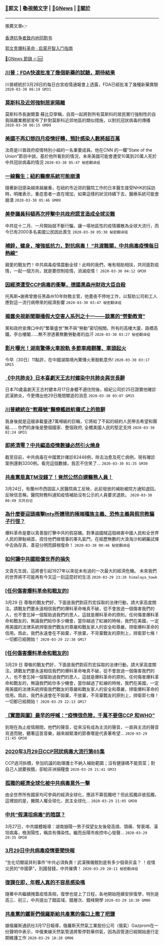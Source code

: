 ###  [:eagle:郭文](https://github.com/ourhimalayas/txt) | [:books:視頻文字](https://github.com/ourhimalayas/txt/blob/master/content/README.md) | [:newspaper:GNews](https://github.com/ourhimalayas/txt/blob/master/content/gnews/README.md) | [:pray:關於](https://github.com/ourhimalayas/home/tree/master/about)
---

推薦文章:point_right:

[香港抗争者致内地同胞书](https://github.com/ourhimalayas/news/blob/master/2019/08/a_letter_from_the_hong_kong_people.md)

[郭文贵爆料革命 · 启蒙开智入门指南](https://github.com/ourhimalayas/txt/issues/1)

[:newspaper:GNews 節錄 :fire: :new:](https://github.com/ourhimalayas/txt/blob/master/content/gnews/README.md) 



### [川普：FDA快速批准了幾個新藥的試驗，期待結果](/content/gnews/1/README.md)

川普總統於3月28日的每日白宮疫情通報會上透露，FDA已經批准了幾種新藥實驗  `2020-03-30 06:19 GM31`

### [莫斯科及近郊強制居家隔離](/content/gnews/2/README.md)

莫斯科市長謝爾蓋·蘇比亞寧稱，自周一起將對所有莫斯科的居民實行強制性的自我隔離業務部宣布了針對莫斯科近郊地區的類似措施，以對抗冠狀病毒的傳播  `2020-03-30 06:15 GM09`

### [美國不再幻想四月疫情好轉，預計感染人數將超百萬](/content/gnews/3/README.md)

法奇是川普政府疫情特別小組的一名重要成員。他在CNN 的一欄“State of the Union”節目中說，基於他所看到的情況，未來美國可能會遭受10萬到20萬人死於中共冠狀病毒的情況  `2020-03-30 05:47 秘密翻译组`

### [一線醫生：紐約醫療系統可能崩潰](/content/gnews/4/README.md)

隨著新冠感染越來越嚴重，在紐約市近郊的醫院工作的日本醫生接受NHK的採訪時，明確表示，重症患者一直在增加，如果這樣的狀況持續下去，醫療系統可能會崩潰  `2020-03-30 05:46 GM09`

### [美參議員科頓再次抨擊中共政府謊言造成全球災難](/content/gnews/5/README.md)

中共從十二月、一月開始就不斷行騙，讓一場地區性的疫情擴散為全球大流行，而今已有2000多名美國公民因此喪生  `2020-03-30 05:30 秘密翻译组`

### [補鋅，健身，增強抵抗力，對抗病毒！ “共渡難關，中共病毒疫情每日熱線”](/content/gnews/6/README.md)

親愛的戰友們！中共病毒疫情震動全球！此時的我們，唯有相助相扶，共同面對疫情，一起一個方向，就是要控制疫情，消滅疫情！  `2020-03-30 04:12 GM30`

### [因經濟遭受CCP病毒的衝擊，德國黑森州財政大臣自殺](/content/gnews/7/README.md)

托馬斯•謝弗曾擔任黑森州10年財務主管，他晝夜不停地工作，以幫助公司和工人應對這一流行病帶來的經濟影響  `2020-03-30 03:47 秘密翻译组`

### [揭露央視新聞聯播假大空害人系列之十一——談黨的“勞動教育”](/content/gnews/8/README.md)

黨和政府宣傳口中的“繁華盛世”無不與“勞動”密切相關。所有的高樓大廈，路橋高鐵，亭台樓閣……無不滲透著無數勞動者的血汗  `2020-03-30 03:27 秘密翻译组`

### [影片曝光！湖南驚傳火車脫軌 多節車廂翻覆、車頭起火](/content/gnews/9/README.md)

今早（30日）11點許，在中國湖南境內驚傳火車脫軌意外!  `2020-03-30 03:17 GM15`

### [《中共肺炎》日本喜劇天王志村健染中共肺炎與世長辭](/content/gnews/10/README.md)

日本70歲喜劇天王志村健本月17日身體不適住院後，經紀公司於25日證實他確診武漢肺炎，今更傳出他29日晚間驟逝的消息  `2020-03-30 03:07 GM15`

### [川普總統在“慰藉號”醫療艦啟航儀式上的致辭](/content/gnews/11/README.md)

我身後就是這艘承載量達7萬噸級的巨輪，它將給了不起的紐約人民帶去希望和團結…… 你們的身後是整個國家、整個政府, 全體美國人民的堅定支持  `2020-03-30 02:24 GM31`

### [即將清零？中共編造疫情數據必然引火燒身](/content/gnews/12/README.md)

截至目前，中共病毒在中國累計確診82448例，除去治愈及死亡病例，現有確診案例還剩3200例。看完這個數據，我忍不住笑了...  `2020-03-30 01:35 GM30`

### [共產黨是真TM沒錢了！竟然公然白嫖醫務人員！](/content/gnews/13/README.md)

3月24日，有蘭州市西固區人民醫院員工反映，此前發放的補助被院方通知退回。反映信息稱，醫院財務科通知疫情補助沒有公示的人員要求退款。  `2020-03-30 00:49 灭共日记`

### [為什麼要迎頭痛擊Inty所體現的極端種族主義、恐怖主義與假宗教騙子行徑？](/content/gnews/14/README.md)

爆料革命是要以真善狠打擊中共的假惡醜。對準盜國賊這個禍害中國人民和全世界人民的罪魁禍首，捏住他們做壞事的睾丸氣門，在經歷無數的大浪淘沙和網羅試煉中去偽存真、善惡分明而歸根復命！  `2020-03-30 00:46 秘密翻译组`

### [如何讓中共國賠償世界的損失](/content/gnews/15/README.md)

文貴先生說，這將會引起1927年以來從未有過的一次最大的經濟危機。 未來我們的世界將不可能再有今天這一刻這麼好的生活  `2020-03-29 23:26 himalaya_hawk`

### [[任何傷害爆料革命和戰友的]](/content/gnews/16/README.md)

3月29 日 尊敬的戰友們好，下面是我們對莊烈宏採取的法律行動，請大家高度關注。請戰友們要永遠相信我們的爆料革命唯真不破，從不會放過一個傷害我們的人，也不會忘掉一個幫助過我們的恩人，這就是爆料革命的原則。任何傷害爆料革命和戰友的，無論我們給你多少機會，當你越過了紅線的時候，我們在美國，一定用美國的法律系統捍衛我們戰友的尊嚴和戰友家人的安全和尊嚴，捍衛爆料革命的信用。爲此，我們永遠會在不拋棄，不放棄，不背棄戰友的原則上，捍衛郭七條！
一切都已經開始！  `2020-03-29 22:38 GM17`

### [[任何傷害爆料革命和戰友的]](/content/gnews/17/README.md)

3月29 日 尊敬的戰友們好，下面是我們對莊烈宏採取的法律行動，請大家高度關注。請戰友們要永遠相信我們的爆料革命唯真不破，從不會放過一個傷害我們的人，也不會忘掉一個幫助過我們的恩人，這就是爆料革命的原則。任何傷害爆料革命和戰友的，無論我們給你多少機會，當你越過了紅線的時候，我們在美國，一定用美國的法律系統捍衛我們戰友的尊嚴和戰友家人的安全和尊嚴，捍衛爆料革命的信用。爲此，我們永遠會在不拋棄，不放棄，不背棄戰友的原則上，捍衛郭七條！
一切都已經開始！  `2020-03-29 22:13 GM17`

### [〘實證與圖〙最早的呼喊：“疫情很危險，千萬不要信CCP 和WHO”](/content/gnews/18/README.md)

到現在為止疫情期間，他們的聲音，從來沒有成為主流的聲音，一直與主流的聲音背道而馳，聽著這首音樂，越來越緊湊的節奏哪是代表著希望...  `2020-03-29 21:45 GM30`

### [2020年3月29日CCP冠狀病毒大流行第65集](/content/gnews/19/README.md)

CCP過河拆橋，參加抗議的助理護士不納入補助範圍；沒有健康碼不能買菜；對自己人說要挨餓，卻給非洲捐糧食  `2020-03-29 21:41 GM33`

### [孤獨的經濟全球化被中共病毒意外一擊](/content/gnews/20/README.md)

由全世界所有國家均可參與的經濟全球化，應該不算孤獨吧？但此孤獨非彼孤獨，這裡說的是，撇開人權全球化、民主全球化...  `2020-03-29 21:05 GM30`

### [中共“假漢坦病毒”的陰謀？](/content/gnews/21/README.md)

3月27日，中共媒體報導：湖南嶽陽一男子探望女友後發高燒、頭痛、腎衰竭、漢坦病毒，檢測陽性，稱具有傳染性。繼而岳陽市疾控中心發聲...  `2020-03-29 20:35 GM30`

### [3月29日中共病毒疫情要聞快報](/content/gnews/22/README.md)

“生化切爾諾貝利事件”中共必須負責！武漢殯儀館到底有多少個骨灰盒？ ！疫情災民的“中國夢”，別國發錢，中共催債！  `2020-03-29 20:11 秘密翻译组`

### [復課在即，年輕人真的不容易感染嗎](/content/gnews/23/README.md)

隨著中共繼續掩蓋疫情真相，復學也提上了日程，各地開始陸續安排復學，特別是高三、初三，中共提出了錯區域、錯層次、錯峰開學  `2020-03-29 18:30 GM06`

### [共產黨的鐵哥們俄羅斯給共產黨的傷口上撒了把鹽](/content/gnews/24/README.md)

據俄羅斯通訊社3月17日報導，俄羅斯天然氣工業股份公司（俄氣）Gazprom在一份聲明中表示，中俄東線天然氣管道將暫停對華供氣，因為該管道已經開始進行定期維護工作  `2020-03-29 18:20 GM06`

